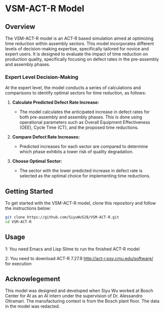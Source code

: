 # VSM-ACT-R Model

## Overview
The VSM-ACT-R model is an ACT-R based simulation aimed at optimizing time reduction within assembly sectors. This model incorporates different levels of decision-making expertise, specifically tailored for novice and expert users. It is designed to evaluate the impact of time reduction on production quality, specifically focusing on defect rates in the pre-assembly and assembly phases.

### Expert Level Decision-Making
At the expert level, the model conducts a series of calculations and comparisons to identify optimal sectors for time reduction, as follows:

1. **Calculate Predicted Defect Rate Increase:**
   - The model calculates the anticipated increase in defect rates for both pre-assembly and assembly phases. This is done using operational parameters such as Overall Equipment Effectiveness (OEE), Cycle Time (CT), and the proposed time reductions.

2. **Compare Defect Rate Increases:**
   - Predicted increases for each sector are compared to determine which phase exhibits a lower risk of quality degradation.

3. **Choose Optimal Sector:**
   - The sector with the lower predicted increase in defect rate is selected as the optimal choice for implementing time reductions.

## Getting Started
To get started with the VSM-ACT-R model, clone this repository and follow the instructions below:

```bash
git clone https://github.com/SiyuWu528/VSM-ACT-R.git
cd VSM-ACT-R
```
## Usage

1: You need Emacs and Lisp Slime to run the finished ACT-R model

2: You need to download ACT-R 7.27.9 http://act-r.psy.cmu.edu/software/ for execution

## Acknowlegement
This model was designed and developed when Siyu Wu worked at Bosch Center for AI as an AI intern under the supervision of Dr. Alessandro Oltramari. The manufacturing context is from the Bosch plant floor. The data in the model was redacted.
